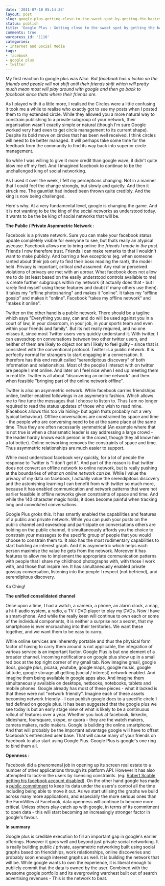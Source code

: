 ```yaml
---
date: '2011-07-10 05:14:36'
layout: post
slug: google-plus-getting-close-to-the-sweet-spot-by-getting-the-basics-right
status: publish
title: 'Google Plus : Getting close to the sweet spot by getting the basics right'
comments: true
wordpress_id: '1110'
categories:
- Internet and Social Media
tags:
- facebook
- google plus
- twitter
---
```


My first reaction to google plus was _Nice. But facebook has a lockin on the friends and people will not shift until their friends shift which will pretty much mean most will play around with google and then go back to facebook since thats where their friends are._

As I played with it a little more, I realised the Circles were a little confusing. It took me a while to realise who exactly got to see my posts when I posted them to my extended circle. While they allowed you a more natural way to constrain publishing to a private subgroup of your network, their organisation wasn't exactly simple or natural (though I'm sure Google worked very hard even to get circle management to its current shape). Despite its bold move on circles that has been well received. I think circles will need to be better managed. It will perhaps take some time for the feedback from the community to find its way back into superior circle management. 

So while I was willing to give it more credit than google wave, it didn't quite blow me off my feet. And I imagined facebook to continue to be the unchallenged king of social networking. 

As I used it over the week, I felt my perceptions changing. Not in a manner that I could feel the change strongly, but slowly and quietly. And then it struck me. The gauntlet had indeed been thrown quite credibly. And the king is now being challenged.

Here's why. At a very fundamental level, google is changing the game. And it is not wanting to be the king of the social networks as understood today. It wants to be the be king of social networks that will be. 

**The Public / Private Asymmetric Network** :

Facebook is a private network. Sure you can make your facebook status update completely visible for everyone to see, but thats really an atypical usecase. Facebook allows me to bring online the _friends I made in the past_. Friends I now therefore trust. Friends I can make remarks to that I wouldn't want to make publicly. And barring a few exceptions (eg. when someone ranted about their job only to find their boss reading the rant), the model held. Privacy is important, critical _and_ assumed. Any real or perceived violations of privacy are met with an uproar. What facebook does not allow me to do (at least based on the easily understood controls available to me) is create further subgroups within my network (it actually does that - but I rarely find myself using these features and doubt if many others use them). It takes my "offline photosharing" and makes it "online". It takes my "offline gossip" and makes it "online". Facebook "takes my offline network" and "makes it online".

Twitter on the other hand is a public network. There should be a tagline which says "Everything you say, can and do will be used against you in a court of law, in your classroom, in your job, in your sports team and even within your friends and family". But its not really required, and no one misses it, since most Twitter users very quickly understand it. With twitter, I can eavesdrop on conversations between two other twitter users, and neither of them are likely to object nor am I likely to feel guilty - since that is consistent with the conventional protocol. Twitter is a public network. It is perfectly normal for strangers to start engaging in a conversation. It therefore has this end result called "serendipitous discovery" of both information and relationships. Most of the people I interact with on twitter are people I met online. And later on I feel nice when I end up meeting them in real life. Twitter is all about "discovering an online network" and then when feasible "bringing part of the online network offline". 

Twitter is also an asymmetric network. While facebook carries friendships online, twitter enabled followings in an asymmetric fashion. Which allows me to fine tune the messages that I choose to listen to. Thus I am no longer required to read the status updates of those who wish to read mine. (Facebook allows this too via hiding- but again thats probably not a very typical behaviour). Offline conversations are constrained by space and time - the people who are conversing need to be at the same place at the same time. Thus they are often necessarily symmetrical (An example where that is not true is when a charismatic leader is say addressing a large crowd - the leader hardly knows each person in the crowd, though they all know him a lot better). Online networking removes the constraints of space and time. Thus asymmetric relationships are much easier to support.

While most understood facebook very quickly, for a lot of people the response to Twitter is "I don't get it". And part of the reason is that twitter does not convert an offline network to online network, but is really pushing at the boundaries of _what an online network can be_. While I value the privacy of my data on facebook, I actually value the serendipitous discovery and the astonishing learning I can benefit from with twitter so much more, because it has enabled communication and network patterns that were not earlier feasible in offline networks given constraints of space and time. And while the 140 character magic holds, it does become painful when tracking long and convoluted conversations. 

Google Plus groks this. It has smartly enabled the capabilities and features of a public and private network. While you can push your posts on the public channel and eavesdrop and participate on conversations others are holding on the public channel, it simultaneously affords you the choice to constrain your messages to the specific group of people that you would choose to constrain them to. It also has the most rudimentary capabilities to start building an interest graph. And it is asymmetric which helps each person maximise the value he gets from the network. Moreover it has features to allow me to implement the appropriate communication patterns with people that I share my childhood photographs with, with those I work with, and those that inspire me. It has simultaneously enabled private gossipy conversation, listening into the people I respect (not befriend), and serendipitous discovery. 

Ka Ching!

**The unified consolidated channel**

Once upon a time, I had a watch, a camera, a phone, an alarm clock, a map, a hi-fi audio system, a radio, a TV / DVD player to play my DVDs. Now I have a smart-phone. And while the really keen will continue to own each or some of the individual components, it is neither a surprise nor a secret, that my smartphone is ever encroaching into their territories. We want these together, and we want them to be easy to carry.

While online services are inherently portable and thus the physical form factor of having to carry them around is not applicable, the integration of various service is an important factor. Google Plus is but one element of a broader channel. Incoming notifications on google plus show up in a small red box at the top right corner of my gmail tab. Now imagine gmail, google docs, google plus, picasa, youtube, google maps, google music, google latitude, google storage all getting (social / interest) network enabled. And imagine them being available in google apps also. And imagine them simultaneously available on desktops, netbooks, notebooks, tablets and mobile phones. Google already has most of these pieces - what it lacked is that these were not "network friendly". Imagine each of these assets becoming network friendly - I can publish google docs to a specific circle I had defined on google plus. It has been suggested that the google plus we see today is but an early stage view of what is likely to be a continuous rollout of features over a year. Whether you look at facebook, linkedin, slideshare, foursquare, skype, or quora - they are the watch makers, camera makers, radio makers. Google is building the online smartphone. And that will probably be the important advantage google will have to offset facebook's entrenched user base. That will cause many of your friends on Facebook to also start using Google Plus. Google Plus is google's one ring to bind them all. 

**Openness** :

Facebook did a phenomenal job in opening up its screen real estate to a number of other applications through its platform API. However it has also attempted to lock-in the users by licensing constraints. (eg. [Robert Scoble getting his facebook account disabled](http://scobleizer.com/2008/01/03/ive-been-kicked-off-of-facebook/)). On the other hand google has made a [public commitment](http://www.dataliberation.org/) to keep its data under the users's control all the time including being able to move it out. As we start utilising the graphs we build across many more applications, and especially the more serious ones than the FarmVilles at Facebook, data openness will continue to become more critical. Unless others play catch up with google, in terms of its commitment to open data - this will start becoming an increasingly stronger factor in google's favour.

**In summary**

Google plus is credible execution to fill an important gap in google's earlier offerings. However it goes well and beyond just private social networking. It is really building public / private, asymmetric networking built using social graphs based on friendships, work relationships, online discoveries and probably soon enough interest graphs as well. It is building the network that will be. While google wants to own the experience, it is liberal enough to publicly commit that the data is owned by the user. Combined with the awesome google portfolio and its evergrowing warchest built out of search advertising revenues - This is the network to beat.




